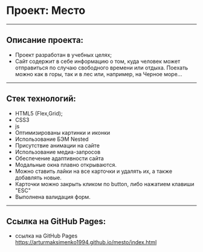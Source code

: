 #  Проект: Место
___

## Описание проекта:

- Проект разработан в учебных целях;
- Сайт содержит в себе информацию о том, куда человек может отправиться по случаю свободного времени или отдыха.
Поехать можно как в горы, так и в лес или, например, на Черное море...
___

## Стек технологий:

- HTML5 (Flex,Grid);
- CSS3
- js
- Оптимизированы картинки и иконки
- Использование БЭМ Nested
- Присутствие анимации на сайте
- Использование медиа-запросов
- Обеспечение адаптивности сайта
- Модальные окна плавно открываются.
- Можно ставить лайки на все карточки и удалять их, а также добавлять новые.
- Карточки можно закрыть кликом по button, либо нажатием клавиши "ESC"
- Выполнена валидация форм.

___

## Ссылка на GitHub Pages:

- ссылка на GitHub Pages
https://arturmaksimenko1994.github.io/mesto/index.html
